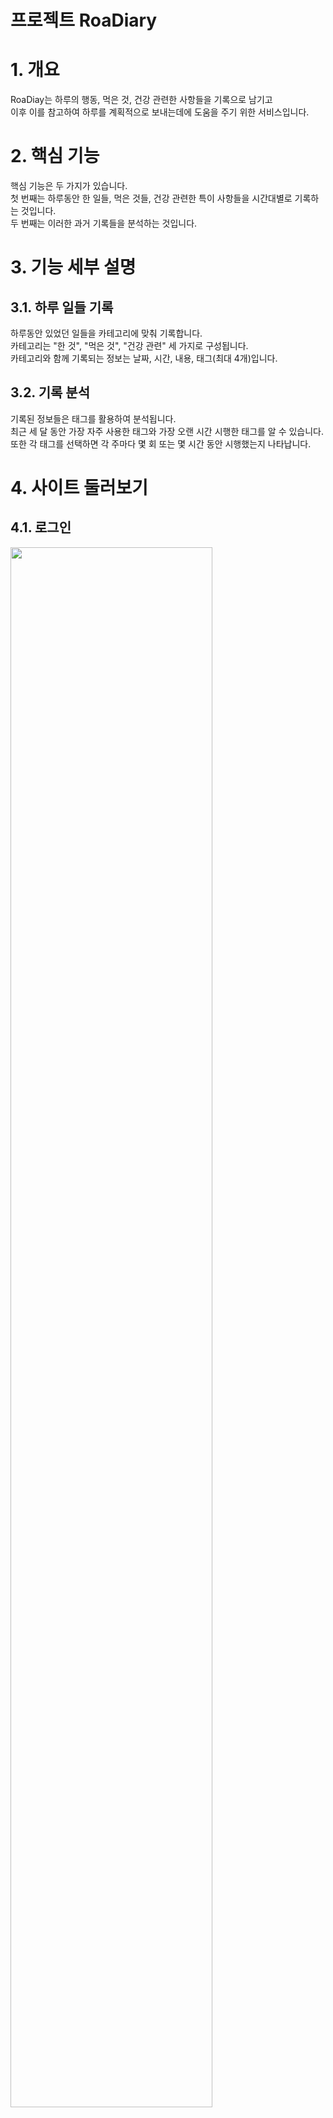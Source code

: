 프로젝트 RoaDiary
=====

# 1. 개요
RoaDiay는 하루의 행동, 먹은 것, 건강 관련한 사항들을 기록으로 남기고 <br>
이후 이를 참고하여 하루를 계획적으로 보내는데에 도움을 주기 위한 서비스입니다.

# 2. 핵심 기능
핵심 기능은 두 가지가 있습니다. <br>
첫 번째는 하루동안 한 일들, 먹은 것들, 건강 관련한 특이 사항들을 시간대별로 기록하는 것입니다. <br>
두 번째는 이러한 과거 기록들을 분석하는 것입니다.

# 3. 기능 세부 설명
## 3.1. 하루 일들 기록
하루동안 있었던 일들을 카테고리에 맞춰 기록합니다. <br>
카테고리는 "한 것", "먹은 것", "건강 관련" 세 가지로 구성됩니다. <br>
카테고리와 함께 기록되는 정보는 날짜, 시간, 내용, 태그(최대 4개)입니다.

## 3.2. 기록 분석
기록된 정보들은 태그를 활용하여 분석됩니다. <br>
최근 세 달 동안 가장 자주 사용한 태그와 가장 오랜 시간 시행한 태그를 알 수 있습니다. <br>
또한 각 태그를 선택하면 각 주마다 몇 회 또는 몇 시간 동안 시행했는지 나타납니다.

# 4. 사이트 둘러보기
## 4.1. 로그인
<img width="80%" src="https://user-images.githubusercontent.com/94966803/158059564-d94a8a3d-06bf-4f54-8361-95b67c40af90.jpg"/>
